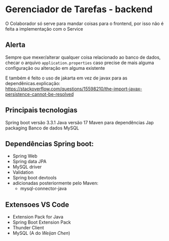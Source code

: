 # Gerenciador de Tarefas - backend

O Colaborador só serve para mandar coisas para o frontend, por isso não é feita a implementação com o Service

## Alerta
Sempre que mexer/alterar qualquer coisa relacionado ao banco de dados, checar o arquivo `application.properties` caso precise de mais alguma configuração ou alteração em alguma existente

E também é feito o uso de jakarta em vez de javax para as dependênicas.explicação: https://stackoverflow.com/questions/15598210/the-import-javax-persistence-cannot-be-resolved

## Principais tecnologias
Spring boot versão 3.3.1
Java versão 17
Maven para dependências
Jap packaging
Banco de dados MySQL

## Dependências Spring boot:
- Spring Web
- Spring data JPA
- MySQL driver
- Validation
- Spring boot devtools
- adicionadas posteriormente pelo Maven:
	- mysql-connector-java

## Extensoes VS Code
- Extension Pack for Java
- Spring Boot Extension Pack
- Thunder Client
- MySQL (A do _Weijan Chen_)